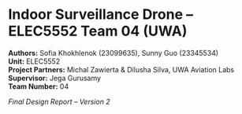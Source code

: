 # Indoor Surveillance Drone – ELEC5552 Team 04 (UWA)

**Authors:** Sofia Khokhlenok (23099635), Sunny Guo (23345534)  
**Unit:** ELEC5552  
**Project Partners:** Michal Zawierta & Dilusha Silva, UWA Aviation Labs  
**Supervisor:** Jega Gurusamy  
**Team Number:** 04  

*Final Design Report – Version 2*
